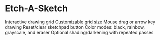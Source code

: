 # Etch-A-Sketch

Interactive drawing grid
Customizable grid size
Mouse drag or arrow key drawing
Reset/clear sketchpad button
Color modes: black, rainbow, grayscale, and eraser
Optional shading/darkening with repeated passes
